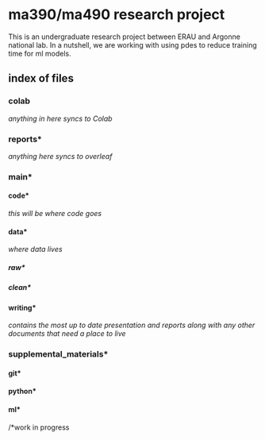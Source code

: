 # ma390/ma490 research project
This is an undergraduate research project between ERAU and Argonne national lab. In a nutshell, we are working with using pdes to reduce training time for ml models.

## index of files
### colab
*anything in here syncs to Colab*
### reports*
*anything here syncs to overleaf*
### main*
#### code*
*this will be where code goes*
#### data*
*where data lives*
##### raw*
##### clean*
#### writing*
*contains the most up to date presentation and reports along with any other documents that need a place to live*
### supplemental_materials*
#### git*
#### python*
#### ml*

/*work in progress
